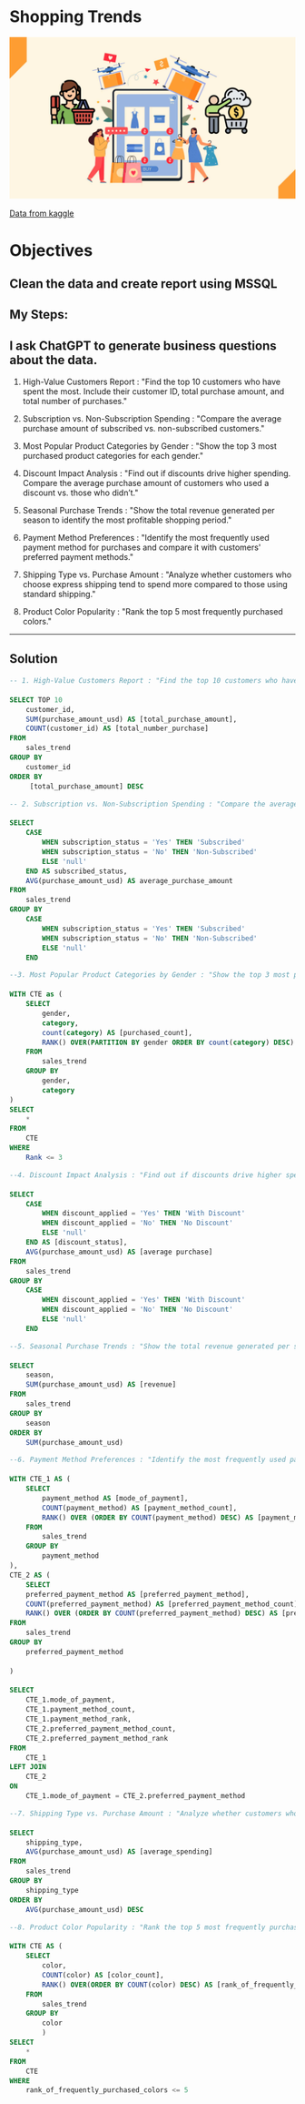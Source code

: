 # Shopping Trends
![Shopping Trends Logo](https://github.com/ctian5505/Shopping_Trends/blob/main/Online-Shopping-Trends-What-Do-Recent-Reports-Suggest-About-Online-Shopper-Behavior-Globally-3.jpg)

[Data from kaggle]([https://www.google.com](https://www.kaggle.com/datasets/sresthajain/shopping-trends-dataset))

# Objectives
## Clean the data and create report using MSSQL
## My Steps:
### 

## I ask ChatGPT to generate business questions about the data.
1. High-Value Customers Report : "Find the top 10 customers who have spent the most. Include their customer ID, total purchase amount, and total number of purchases."

2. Subscription vs. Non-Subscription Spending : "Compare the average purchase amount of subscribed vs. non-subscribed customers."

3. Most Popular Product Categories by Gender : "Show the top 3 most purchased product categories for each gender."

4. Discount Impact Analysis : "Find out if discounts drive higher spending. Compare the average purchase amount of customers who used a discount vs. those who didn’t."

5. Seasonal Purchase Trends : "Show the total revenue generated per season to identify the most profitable shopping period."

6. Payment Method Preferences : "Identify the most frequently used payment method for purchases and compare it with customers' preferred payment methods."

7. Shipping Type vs. Purchase Amount : "Analyze whether customers who choose express shipping tend to spend more compared to those using standard shipping."

8. Product Color Popularity : "Rank the top 5 most frequently purchased colors."
___

## Solution
```sql
-- 1. High-Value Customers Report : "Find the top 10 customers who have spent the most. Include their customer ID, total purchase amount, and total number of purchases."

SELECT TOP 10 
	customer_id,
	SUM(purchase_amount_usd) AS [total_purchase_amount],
	COUNT(customer_id) AS [total_number_purchase]
FROM
	sales_trend
GROUP BY
	customer_id
ORDER BY
	 [total_purchase_amount] DESC
```

```sql
-- 2. Subscription vs. Non-Subscription Spending : "Compare the average purchase amount of subscribed vs. non-subscribed customers."

SELECT 
    CASE 
        WHEN subscription_status = 'Yes' THEN 'Subscribed'
        WHEN subscription_status = 'No' THEN 'Non-Subscribed'
        ELSE 'null'
    END AS subscribed_status,  
    AVG(purchase_amount_usd) AS average_purchase_amount
FROM 
	sales_trend
GROUP BY 
	CASE 
        WHEN subscription_status = 'Yes' THEN 'Subscribed'
        WHEN subscription_status = 'No' THEN 'Non-Subscribed'
        ELSE 'null'
    END
```

```sql
--3. Most Popular Product Categories by Gender : "Show the top 3 most purchased product categories for each gender."

WITH CTE as (
	SELECT
		gender,
		category,
		count(category) AS [purchased_count],
		RANK() OVER(PARTITION BY gender ORDER BY count(category) DESC) AS [Rank]
	FROM
		sales_trend
	GROUP BY
		gender,
		category
)
SELECT 
	* 
FROM 
	CTE
WHERE
	Rank <= 3

```

```sql
--4. Discount Impact Analysis : "Find out if discounts drive higher spending. Compare the average purchase amount of customers who used a discount vs. those who didn’t."

SELECT 
	CASE
		WHEN discount_applied = 'Yes' THEN 'With Discount'
		WHEN discount_applied = 'No' THEN 'No Discount'
		ELSE 'null'
	END AS [discount_status],
	AVG(purchase_amount_usd) AS [average purchase]
FROM
	sales_trend
GROUP BY
	CASE
		WHEN discount_applied = 'Yes' THEN 'With Discount'
		WHEN discount_applied = 'No' THEN 'No Discount'
		ELSE 'null'
	END

```

```sql
--5. Seasonal Purchase Trends : "Show the total revenue generated per season to identify the most profitable shopping period."

SELECT
	season,
	SUM(purchase_amount_usd) AS [revenue]
FROM
	sales_trend
GROUP BY
	season
ORDER BY
	SUM(purchase_amount_usd)

```

```sql
--6. Payment Method Preferences : "Identify the most frequently used payment method for purchases and compare it with customers' preferred payment methods."

WITH CTE_1 AS (
	SELECT
		payment_method AS [mode_of_payment],
		COUNT(payment_method) AS [payment_method_count],
		RANK() OVER (ORDER BY COUNT(payment_method) DESC) AS [payment_method_rank]
	FROM 
		sales_trend
	GROUP BY
		payment_method
),
CTE_2 AS (
	SELECT
	preferred_payment_method AS [preferred_payment_method],
	COUNT(preferred_payment_method) AS [preferred_payment_method_count],
	RANK() OVER (ORDER BY COUNT(preferred_payment_method) DESC) AS [preferred_payment_method_rank]
FROM 
	sales_trend
GROUP BY
	preferred_payment_method

)

SELECT 
	CTE_1.mode_of_payment,
	CTE_1.payment_method_count,
	CTE_1.payment_method_rank,
	CTE_2.preferred_payment_method_count,
	CTE_2.preferred_payment_method_rank
FROM
	CTE_1
LEFT JOIN
	CTE_2
ON
	CTE_1.mode_of_payment = CTE_2.preferred_payment_method
```

```sql
--7. Shipping Type vs. Purchase Amount : "Analyze whether customers who choose express shipping tend to spend more compared to those using standard shipping."

SELECT
	shipping_type,
	AVG(purchase_amount_usd) AS [average_spending]
FROM
	sales_trend
GROUP BY
	shipping_type
ORDER BY
	AVG(purchase_amount_usd) DESC

```

```sql
--8. Product Color Popularity : "Rank the top 5 most frequently purchased colors."

WITH CTE AS (
	SELECT
		color,
		COUNT(color) AS [color_count],
		RANK() OVER(ORDER BY COUNT(color) DESC) AS [rank_of_frequently_purchased_colors]
	FROM
		sales_trend
	GROUP BY
		color
		)
SELECT
	*
FROM
	CTE
WHERE 
	rank_of_frequently_purchased_colors <= 5
```

